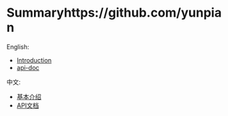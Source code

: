 # Summaryhttps://github.com/yunpian

English:
* [Introduction](en/README.md)
* [api-doc](en/api-doc.md)

中文:
* [基本介绍](zh-cn/README.md)
* [API文档](zh-cn/api-doc.md)
